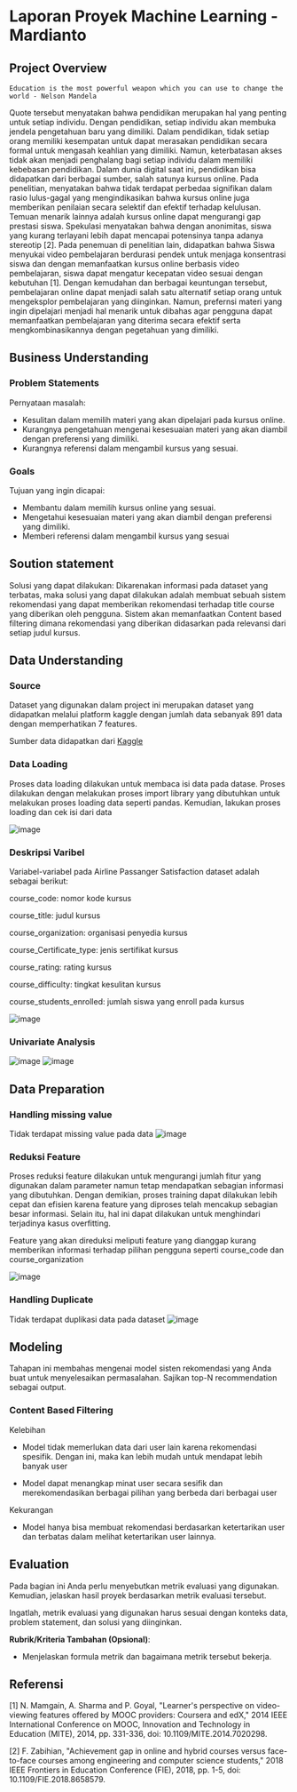 # Laporan Proyek Machine Learning - Mardianto

## Project Overview

`Education is the most powerful weapon which you can use to change the world - Nelson Mandela`  
  
  Quote tersebut menyatakan bahwa pendidikan merupakan hal yang penting untuk setiap individu. Dengan pendidikan, setiap individu akan membuka jendela pengetahuan baru yang dimiliki. Dalam pendidikan, tidak setiap orang memiliki kesempatan untuk dapat merasakan pendidikan secara formal untuk mengasah keahlian yang dimiliki. Namun, keterbatasan akses tidak akan menjadi penghalang bagi setiap individu dalam memiliki kebebasan pendidikan. Dalam dunia digital saat ini, pendidikan bisa didapatkan dari berbagai sumber, salah satunya kursus online. Pada penelitian, menyatakan bahwa tidak terdapat perbedaa signifikan dalam rasio lulus-gagal yang mengindikasikan bahwa kursus online juga memberikan penilaian secara selektif dan efektif terhadap kelulusan. Temuan menarik lainnya adalah kursus online dapat mengurangi gap prestasi siswa. Spekulasi menyatakan bahwa dengan anonimitas, siswa yang kurang terlayani lebih dapat mencapai potensinya tanpa adanya stereotip [2]. Pada penemuan di penelitian lain, didapatkan bahwa Siswa menyukai video pembelajaran berdurasi pendek untuk menjaga konsentrasi siswa dan dengan memanfaatkan kursus online berbasis video pembelajaran, siswa dapat mengatur kecepatan video sesuai dengan kebutuhan [1]. Dengan kemudahan dan berbagai keuntungan tersebut, pembelajaran online dapat menjadi salah satu alternatif setiap orang untuk mengeksplor pembelajaran yang diinginkan. Namun, prefernsi materi yang ingin dipelajari menjadi hal menarik untuk dibahas agar pengguna dapat memanfaatkan pembelajaran yang diterima secara efektif serta mengkombinasikannya dengan pegetahuan yang dimiliki.    

## Business Understanding

### Problem Statements

Pernyataan masalah:
- Kesulitan dalam memilih materi yang akan dipelajari pada kursus online.
- Kurangnya pengetahuan mengenai kesesuaian materi yang akan diambil dengan preferensi yang dimiliki.
- Kurangnya referensi dalam mengambil kursus yang sesuai.

### Goals

Tujuan yang ingin dicapai:
- Membantu dalam memilih kursus online yang sesuai. 
- Mengetahui kesesuaian materi yang akan diambil dengan preferensi yang dimiliki.
- Memberi referensi dalam mengambil kursus yang sesuai

## Soution statement

Solusi yang dapat dilakukan: Dikarenakan informasi pada dataset yang terbatas, maka solusi yang dapat dilakukan adalah membuat sebuah sistem rekomendasi yang dapat memberikan rekomendasi terhadap title course yang diberikan oleh pengguna. Sistem akan memanfaatkan Content based filtering dimana rekomendasi yang diberikan didasarkan pada relevansi dari setiap judul kursus.


## Data Understanding

### Source

Dataset yang digunakan dalam project ini merupakan dataset yang didapatkan melalui platform kaggle dengan jumlah data sebanyak 891 data dengan memperhatikan 7 features.

Sumber data didapatkan dari [Kaggle](https://www.kaggle.com/datasets/siddharthm1698/coursera-course-dataset)

### Data Loading

Proses data loading dilakukan untuk membaca isi data pada datase. Proses dilakukan dengan melakukan proses import library yang dibutuhkan untuk melakukan proses loading data seperti pandas. Kemudian, lakukan proses loading dan cek isi dari data

![image](https://user-images.githubusercontent.com/72394753/191901354-5e5d8f48-6b9c-4917-ac68-d3d8ad13b8ce.png)

### Deskripsi Varibel

Variabel-variabel pada Airline Passanger Satisfaction dataset adalah sebagai berikut:

course_code: nomor kode kursus

course_title: judul kursus

course_organization: organisasi penyedia kursus

course_Certificate_type: jenis sertifikat kursus

course_rating: rating kursus

course_difficulty: tingkat kesulitan kursus

course_students_enrolled: jumlah siswa yang enroll pada kursus

![image](https://user-images.githubusercontent.com/72394753/191901487-be906044-9bf1-4509-a19d-ccfb16eb2a2e.png)

### Univariate Analysis
![image](https://user-images.githubusercontent.com/72394753/191901557-3a786e8b-fbb0-440b-9434-46a8249b9bad.png)
![image](https://user-images.githubusercontent.com/72394753/191901593-f8a32ca2-5a10-4450-894c-3aa7cf3d06c1.png)


## Data Preparation

### Handling missing value

Tidak terdapat missing value pada data
![image](https://user-images.githubusercontent.com/72394753/191901782-7202b3af-846f-4881-8a50-21426898e6b0.png)

### Reduksi Feature

Proses reduksi feature dilakukan untuk mengurangi jumlah fitur yang digunakan dalam parameter namun tetap mendapatkan sebagian informasi yang dibutuhkan. Dengan demikian, proses training dapat dilakukan lebih cepat dan efisien karena feature yang diproses telah mencakup sebagian besar informasi. Selain itu, hal ini dapat dilakukan untuk menghindari terjadinya kasus overfitting. 

Feature yang akan direduksi meliputi feature yang dianggap kurang memberikan informasi terhadap pilihan pengguna seperti course_code dan course_organization

![image](https://user-images.githubusercontent.com/72394753/191901912-f96d1bd0-eb2a-4110-b55e-2e015c4af499.png)

### Handling Duplicate

Tidak terdapat duplikasi data pada dataset
![image](https://user-images.githubusercontent.com/72394753/191902040-c58fe8e6-6c47-4051-a86d-cf7ed1446a34.png)


## Modeling
Tahapan ini membahas mengenai model sisten rekomendasi yang Anda buat untuk menyelesaikan permasalahan. Sajikan top-N recommendation sebagai output.

### Content Based Filtering

Kelebihan

- Model tidak memerlukan data dari user lain karena rekomendasi spesifik. Dengan ini, maka kan lebih mudah untuk mendapat lebih banyak user

- Model dapat menangkap minat user secara sesifik dan merekomendasikan berbagai pilihan yang berbeda dari berbagai user


Kekurangan

- Model hanya bisa membuat rekomendasi berdasarkan ketertarikan user dan terbatas dalam melihat ketertarikan user lainnya.



## Evaluation
Pada bagian ini Anda perlu menyebutkan metrik evaluasi yang digunakan. Kemudian, jelaskan hasil proyek berdasarkan metrik evaluasi tersebut.

Ingatlah, metrik evaluasi yang digunakan harus sesuai dengan konteks data, problem statement, dan solusi yang diinginkan.

**Rubrik/Kriteria Tambahan (Opsional)**: 
- Menjelaskan formula metrik dan bagaimana metrik tersebut bekerja.

## Referensi

[1] N. Mamgain, A. Sharma and P. Goyal, "Learner's perspective on video-viewing features offered by MOOC providers: Coursera and edX," 2014 IEEE International Conference on MOOC, Innovation and Technology in Education (MITE), 2014, pp. 331-336, doi: 10.1109/MITE.2014.7020298.

[2] F. Zabihian, "Achievement gap in online and hybrid courses versus face-to-face courses among engineering and computer science students," 2018 IEEE Frontiers in Education Conference (FIE), 2018, pp. 1-5, doi: 10.1109/FIE.2018.8658579.
